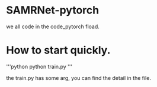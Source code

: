 # SAMRNet-pytorch
  we all code in the code_pytorch fload.

# How to start quickly.
  
  '''python
  python train.py
  '''
  
 the train.py has some arg, you can find the detail in the file.
